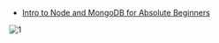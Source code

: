 
* [Intro to Node and MongoDB for Absolute Beginners](http://node.university/p/node-npm-and-mongodb-foundation)


![1](http://www.valuecoders.com/blog/wp-content/uploads/2016/10/node-features.jpg)
